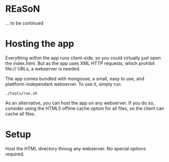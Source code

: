 REaSoN
======

... to be continued

Hosting the app
===============

Everything within the app runs client-side, so you could virtually just open the index.html. But as the app uses XML HTTP requests, which prohibit file:// URLs, a webserver is needed.

The app comes bundled with mongoose, a small, easy to use, and plattform-independant webserver. To use it, simply run

    ./tools/run.sh

As an alternative, you can host the app on any webserver. If you do so, consider using the HTML5 offline cache option for all files, so the client can cache all files.


Setup
=====

Host the HTML directory throug any webserver. No special options required.